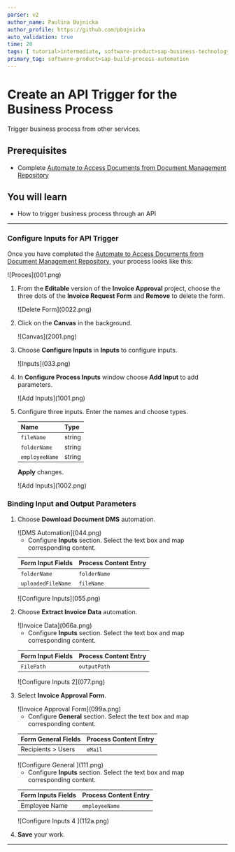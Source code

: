 ```yaml
---
parser: v2
author_name: Paulina Bujnicka
author_profile: https://github.com/pbujnicka
auto_validation: true
time: 20
tags: [ tutorial>intermediate, software-product>sap-business-technology-platform, tutorial>free-tier]
primary_tag: software-product>sap-build-process-automation
---
```


# Create an API Trigger for the Business Process
<!-- description --> Trigger business process from other services.

## Prerequisites
 - Complete [Automate to Access Documents from Document Management Repository](spa-dox-create-process-api-automation)

## You will learn
  - How to trigger business process through an API

---

### Configure Inputs for API Trigger


Once you have completed the [Automate to Access Documents from Document Management Repository](spa-dox-create-process-api-automation), your process looks like this:

<!-- border -->![Proces](001.png)

1. From the **Editable** version of the **Invoice Approval** project, choose the three dots of the **Invoice Request Form** and **Remove** to delete the form.

    <!-- border -->![Delete Form](0022.png)

2. Click on the **Canvas** in the background.

    <!-- border -->![Canvas](2001.png)

3. Choose **Configure Inputs** in **Inputs** to configure inputs.

    <!-- border -->![Inputs](033.png)

3. In **Configure Process Inputs** window choose **Add Input** to add parameters.

    <!-- border -->![Add Inputs](1001.png)

4. Configure three inputs. Enter the names and choose types.

    |  **Name**    | **Type**
    |  :------------- | :-------------
    |  `fileName`       | string
    |  `folderName`     | string
    |  `employeeName`   | string

    **Apply** changes.

    <!-- border -->![Add Inputs](1002.png)


### Binding Input and Output Parameters


1. Choose **Download Document DMS** automation.

    <!-- border -->![DMS Automation](044.png)

    - Configure **Inputs** section. Select the text box and map corresponding content.

    |  **Form Input Fields**    | **Process Content Entry**
    |  :------------- | :-------------
    |  `folderName`    | `folderName`
    |  `uploadedFileName`     | `fileName`

    <!-- border -->![Configure Inputs](055.png)

2. Choose **Extract Invoice Data** automation.

    <!-- border -->![Invoice Data](066a.png)

    - Configure **Inputs** section. Select the text box and map corresponding content.

    |  **Form Input Fields**    | **Process Content Entry**
    |  :------------- | :-------------
    |  `FilePath`    | `outputPath`

    <!-- border -->![Configure Inputs 2](077.png)

3. Select **Invoice Approval Form**.

    <!-- border -->![Invoice Approval Form](099a.png)

    - Configure **General** section. Select the text box and map corresponding content.

    |  **Form General Fields**    | **Process Content Entry**
    |  :------------- | :-------------
    |  Recipients > Users  | `eMail`


    <!-- border -->![Configure General ](111.png)

    - Configure **Inputs** section. Select the text box and map corresponding content.

    |  **Form Inputs Fields**    | **Process Content Entry**
    |  :------------- | :-------------
    |  Employee Name  | `employeeName`

    <!-- border -->![Configure Inputs 4 ](112a.png)

4. **Save** your work.






---

